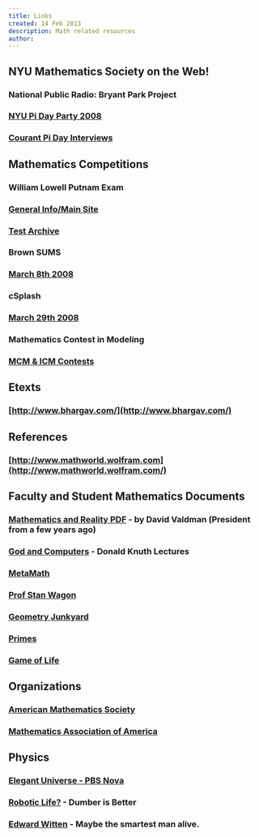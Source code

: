 ```yaml
---
title: Links
created: 14 Feb 2013
description: Math related resources
author: 
---
```


## NYU Mathematics Society on the Web!
### National Public Radio: Bryant Park Project
###   [NYU Pi Day Party 2008](http://www.npr.org/templates/story/story.php?storyId=88226443) 
###   [Courant Pi Day Interviews](http://www.sciencefriday.com/videos/watch/83)

## Mathematics Competitions
###    William Lowell Putnam Exam
###   [General Info/Main Site](http://math.scu.edu/putnam/)
###   [Test Archive](http://www.unl.edu/amc/a-activities/a7-problems/putnamindex.shtml)

###    Brown SUMS
###   [March 8th 2008](http://math.brown.edu/SUMS/)

###    cSplash
###   [March 29th 2008](http://www.cims.nyu.edu/~csplash/index.php)

###    Mathematics Contest in Modeling
###   [MCM & ICM Contests](http://www.comap.com/undergraduate/contests/mcm/)

##    Etexts
###   [http://www.bhargav.com/](http://www.bhargav.com/)

##    References
###   [http://www.mathworld.wolfram.com](http://www.mathworld.wolfram.com/)

##    Faculty and Student Mathematics Documents
###   [Mathematics and Reality PDF](http://www.math.nyu.edu/math_club/math_and_reality.pdf) - by David Valdman (President from a few years ago)
###   [God and Computers](http://technetcast.ddj.com/tnc_program.html?program_id=50) - Donald Knuth Lectures
###   [MetaMath](http://us.metamath.org/index.html)
###   [Prof Stan Wagon](http://www.stanwagon.com/)
###   [Geometry Junkyard](http://www.ics.uci.edu/~eppstein/junkyard/)
###   [Primes](http://www.utm.edu/research/primes/index.html)
###   [Game of Life](http://www.bitstorm.org/gameoflife/)

##    Organizations
###   [American Mathematics Society](http://www.ams.org/)
###   [Mathematics Association of America](http://www.maa.org/)

## Physics

### [Elegant Universe - PBS Nova](http://www.pbs.org/wgbh/nova/elegant/program.html)
###    [Robotic Life?](http://www2.parc.com/spl/projects/modrobots/videos/comdexreconfig.mpg) -	Dumber is Better
### [Edward Witten](http://www.sns.ias.edu/~witten/) - Maybe the smartest man alive.

